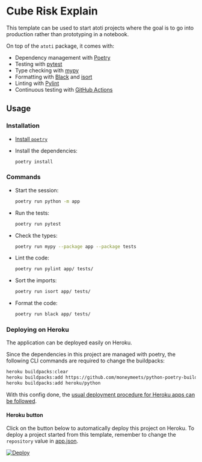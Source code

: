 # Cube Risk Explain

This template can be used to start atoti projects where the goal is to go into production rather than prototyping in a notebook.

On top of the `atoti` package, it comes with:

- Dependency management with [Poetry](https://python-poetry.org/)
- Testing with [pytest](https://docs.pytest.org/)
- Type checking with [mypy](http://mypy-lang.org/)
- Formatting with [Black](https://black.readthedocs.io/) and [isort](https://pycqa.github.io/isort/)
- Linting with [Pylint](https://www.pylint.org/)
- Continuous testing with [GitHub Actions](https://github.com/features/actions)

## Usage

### Installation

- [Install `poetry`](https://python-poetry.org/docs/#installation)
- Install the dependencies:

  ```bash
  poetry install
  ```

### Commands

- Start the session:

  ```bash
  poetry run python -m app
  ```

- Run the tests:

  ```bash
  poetry run pytest
  ```

- Check the types:

  ```bash
  poetry run mypy --package app --package tests
  ```

- Lint the code:

  ```bash
  poetry run pylint app/ tests/
  ```

- Sort the imports:

  ```bash
  poetry run isort app/ tests/
  ```

- Format the code:

  ```bash
  poetry run black app/ tests/
  ```

### Deploying on Heroku

The application can be deployed easily on Heroku.

Since the dependencies in this project are managed with poetry, the following CLI commands are required to change the buildpacks:

```bash
heroku buildpacks:clear
heroku buildpacks:add https://github.com/moneymeets/python-poetry-buildpack.git
heroku buildpacks:add heroku/python
```

With this config done, the [usual deployment procedure for Heroku apps can be followed](https://devcenter.heroku.com/articles/getting-started-with-python).

#### Heroku button

Click on the button below to automatically deploy this project on Heroku.
To deploy a project started from this template, remember to change the `repository` value in [app.json](app.json).

[![Deploy](https://www.herokucdn.com/deploy/button.svg)](https://heroku.com/deploy)
